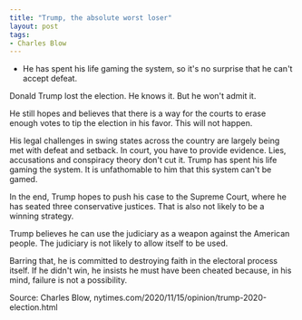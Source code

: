 ```yaml
---
title: "Trump, the absolute worst loser"
layout: post
tags:
- Charles Blow
---
```


- He has spent his life gaming the system, so it's no surprise that he can't accept defeat.

Donald Trump lost the election. He knows it. But he won't admit it.

He still hopes and believes that there is a way for the courts to erase enough votes to tip the election in his favor. This will not happen.

His legal challenges in swing states across the country are largely being met with defeat and setback. In court, you have to provide evidence. Lies, accusations and conspiracy theory don't cut it. Trump has spent his life gaming the system. It is unfathomable to him that this system can't be gamed.

In the end, Trump hopes to push his case to the Supreme Court, where he has seated three conservative justices. That is also not likely to be a winning strategy.

Trump believes he can use the judiciary as a weapon against the American people. The judiciary is not likely to allow itself to be used.

Barring that, he is committed to destroying faith in the electoral process itself. If he didn't win, he insists he must have been cheated because, in his mind, failure is not a possibility.

Source: Charles Blow, nytimes.com/2020/11/15/opinion/trump-2020-election.html
